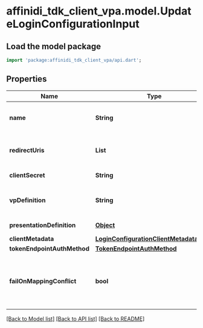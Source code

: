 # affinidi_tdk_client_vpa.model.UpdateLoginConfigurationInput

## Load the model package

```dart
import 'package:affinidi_tdk_client_vpa/api.dart';
```

## Properties

| Name                        | Type                                                                                  | Description                                                                 | Notes                            |
| --------------------------- | ------------------------------------------------------------------------------------- | --------------------------------------------------------------------------- | -------------------------------- |
| **name**                    | **String**                                                                            | User defined login configuration name                                       | [optional]                       |
| **redirectUris**            | **List<String>**                                                                      | OAuth 2.0 Redirect URIs                                                     | [optional] [default to const []] |
| **clientSecret**            | **String**                                                                            | OAuth2 client secret                                                        | [optional]                       |
| **vpDefinition**            | **String**                                                                            | VP definition in JSON stringify format                                      | [optional]                       |
| **presentationDefinition**  | [**Object**](.md)                                                                     | Presentation Definition                                                     | [optional]                       |
| **clientMetadata**          | [**LoginConfigurationClientMetadataInput**](LoginConfigurationClientMetadataInput.md) |                                                                             | [optional]                       |
| **tokenEndpointAuthMethod** | [**TokenEndpointAuthMethod**](TokenEndpointAuthMethod.md)                             |                                                                             | [optional]                       |
| **failOnMappingConflict**   | **bool**                                                                              | Interrupts login process if duplications of data fields names will be found | [optional]                       |

[[Back to Model list]](../README.md#documentation-for-models) [[Back to API list]](../README.md#documentation-for-api-endpoints) [[Back to README]](../README.md)
